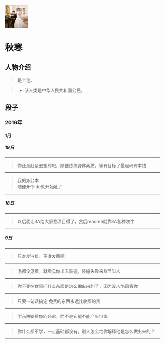 ![2323](../icon/fallfreeze.jpg)
# 秋寒

## 人物介绍

> 是个谜。

>+ 该人类是中华人民共和国公民。

## 段子

### 2016年

#### 1月

##### 19日

---
> 你还是赶紧去搬砖吧，顺便练练身体素质，等有目标了最起码有本钱

---
> 我的办公本<br/>
随便开个ide就开始吼了

---
##### 18日

---
> 以后就让3A给大家拉项目得了，然后readme就靠3A各种吹牛

---
##### 9日

---
> 只准发链接，不准发图啊

---
> 毛都没见着，就看见你出去装逼，装逼失败来群里叫人

---
> 你不要在群里问什么东西是怎么做出来的了，因为没人能回答你

---
> 只要一句话搞定   免费的东西永远比收费的贵

---
> 学东西要看你的兴趣，而不是它能不能产生价值

---
> 你什么都不学，一点基础都没有，别人怎么给你解释他是怎么做出来的？

---
